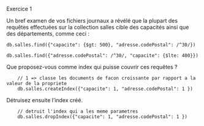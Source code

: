 Exercice 1

Un bref examen de vos fichiers journaux a révélé que la plupart des requêtes effectuées sur la collection salles cible des capacités ainsi que des départements, comme ceci :

``` JS
db.salles.find({"capacite": {$gt: 500}, "adresse.codePostal": /^30/})

db.salles.find({"adresse.codePostal": /^30/, "capacite": {$lte: 400}}) 
```

Que proposez-vous comme index qui puisse couvrir ces requêtes ?

``` JS
    // 1 => classe les documents de facon croissante par rapport a la valeur de la propriete
    db.salles.createIndex({"capacite": 1, "adresse.codePostal": 1 })
```

Détruisez ensuite l’index créé.

``` JS
    // detruit l'index qui a les meme parametres
    db.salles.dropIndex({"capacite": 1, "adresse.codePostal": 1 })
```